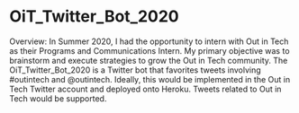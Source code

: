 # OiT_Twitter_Bot_2020

Overview: In Summer 2020, I had the opportunity to intern with Out in Tech as their Programs and Communications Intern. My primary objective was to brainstorm and execute strategies to grow the Out in Tech community. The OiT_Twitter_Bot_2020 is a Twitter bot that favorites tweets involving #outintech and @outintech. Ideally, this would be implemented in the Out in Tech Twitter account and deployed onto Heroku. Tweets related to Out in Tech would be supported.
